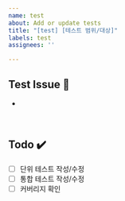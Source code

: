 ```yaml
---
name: test
about: Add or update tests
title: "[test] [테스트 범위/대상]"
labels: test
assignees: ''

---
```


## Test Issue 🧪
<!-- 작성/수정할 테스트 내용과 목적을 간단히 적어주세요 -->
- 

<br>

## Todo ✔️
- [ ] 단위 테스트 작성/수정
- [ ] 통합 테스트 작성/수정
- [ ] 커버리지 확인
